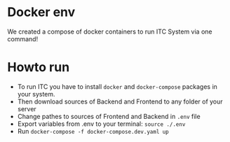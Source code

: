 # Docker env
We created a compose of docker containers to run ITC System via one command!

# Howto run
* To run ITC you have to install `docker` and `docker-compose` packages in your system.
* Then download sources of Backend and Frontend to any folder of your server
* Change pathes to sources of Frontend and Backend in `.env` file
* Export variables from .env to your terminal: `source ./.env`
* Run `docker-compose -f docker-compose.dev.yaml up`

